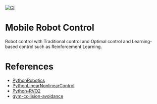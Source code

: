 [![CI](https://github.com/Geonhee-LEE/mobile_robot_control/actions/workflows/workflow.yml/badge.svg)](https://github.com/Geonhee-LEE/mobile_robot_control/actions/workflows/workflow.yml)

# Mobile Robot Control
Robot control with Traditional control and Optimal control and Learning-based control such as Reinforcement Learning.


# References
- [PythonRobotics](https://github.com/AtsushiSakai/PythonRobotics)
- [PythonLinearNonlinearControl](https://github.com/Shunichi09/PythonLinearNonlinearControl)
- [Python-RVO2](https://github.com/sybrenstuvel/Python-RVO2)
- [gym-collision-avoidance](https://github.com/mit-acl/gym-collision-avoidance)
